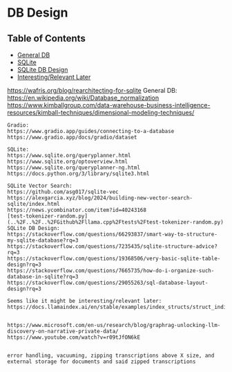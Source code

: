 # DB Design

## Table of Contents
- [General DB](#general-db)
- [SQLite](#sqlite)
- [SQLite DB Design](#sqlite-db-design)
- [Interesting/Relevant Later](#interesting-relevant-later)


https://wafris.org/blog/rearchitecting-for-sqlite
    General DB:
    https://en.wikipedia.org/wiki/Database_normalization
    https://www.kimballgroup.com/data-warehouse-business-intelligence-resources/kimball-techniques/dimensional-modeling-techniques/
    
    Gradio:
    https://www.gradio.app/guides/connecting-to-a-database
    https://www.gradio.app/docs/gradio/dataset
    
    SQLite:
    https://www.sqlite.org/queryplanner.html
    https://www.sqlite.org/optoverview.html
    https://www.sqlite.org/queryplanner-ng.html
    https://docs.python.org/3/library/sqlite3.html
    
    SQLite Vector Search:
    https://github.com/asg017/sqlite-vec
    https://alexgarcia.xyz/blog/2024/building-new-vector-search-sqlite/index.html
    https://news.ycombinator.com/item?id=40243168
    [test-tokenizer-random.py](..%2F..%2F..%2FGithub%2Fllama.cpp%2Ftests%2Ftest-tokenizer-random.py)
    SQLite DB Design:
    https://stackoverflow.com/questions/66293837/smart-way-to-structure-my-sqlite-database?rq=3
    https://stackoverflow.com/questions/7235435/sqlite-structure-advice?rq=3
    https://stackoverflow.com/questions/19368506/very-basic-sqlite-table-design?rq=3
    https://stackoverflow.com/questions/7665735/how-do-i-organize-such-database-in-sqlite?rq=3
    https://stackoverflow.com/questions/29055263/sql-database-layout-design?rq=3
    
    Seems like it might be interesting/relevant later:
    https://docs.llamaindex.ai/en/stable/examples/index_structs/struct_indices/SQLIndexDemo/
    
    
    https://www.microsoft.com/en-us/research/blog/graphrag-unlocking-llm-discovery-on-narrative-private-data/
    https://www.youtube.com/watch?v=r09tJfON6kE
    
    
    error handling, vacuuming, zipping transcriptions above X size, and external storage for documents and said zipped transcriptions
